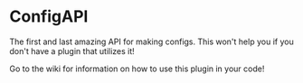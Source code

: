 # ConfigAPI

The first and last amazing API for making configs.
This won't help you if you don't have a plugin that utilizes it!

Go to the wiki for information on how to use this plugin in your code!